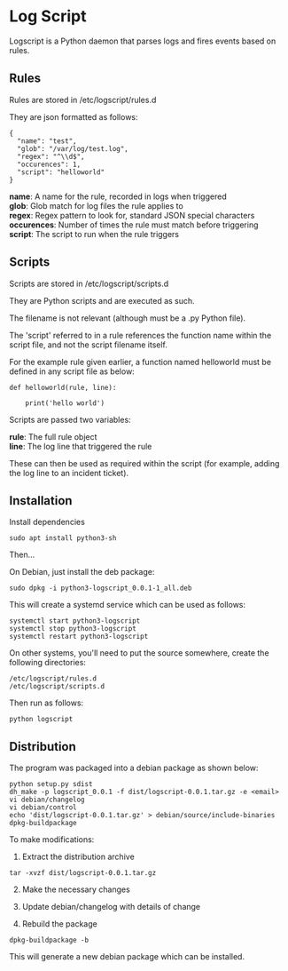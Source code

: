 # Log Script

Logscript is a Python daemon that parses logs and fires events based on rules.

## Rules

Rules are stored in /etc/logscript/rules.d

They are json formatted as follows:

```
{
  "name": "test",
  "glob": "/var/log/test.log",
  "regex": "^\\d$",
  "occurences": 1,
  "script": "helloworld"
}
```

**name**: A name for the rule, recorded in logs when triggered\
**glob**: Glob match for log files the rule applies to\
**regex**: Regex pattern to look for, standard JSON special characters\
**occurences**: Number of times the rule must match before triggering\
**script**: The script to run when the rule triggers

## Scripts

Scripts are stored in /etc/logscript/scripts.d

They are Python scripts and are executed as such.

The filename is not relevant (although must be a .py Python file).

The 'script' referred to in a rule references the function name within the script file, and not the script filename itself.

For the example rule given earlier, a function named helloworld must be defined in any script file as below:

```
def helloworld(rule, line):

    print('hello world')
```

Scripts are passed two variables:

**rule**: The full rule object\
**line**: The log line that triggered the rule

These can then be used as required within the script (for example, adding the log line to an incident ticket).

## Installation

Install dependencies

```
sudo apt install python3-sh
```

Then...

On Debian, just install the deb package:

```
sudo dpkg -i python3-logscript_0.0.1-1_all.deb
```

This will create a systemd service which can be used as follows:

```
systemctl start python3-logscript
systemctl stop python3-logscript
systemctl restart python3-logscript
```

On other systems, you'll need to put the source somewhere, create the following directories:

```
/etc/logscript/rules.d
/etc/logscript/scripts.d
```

Then run as follows:

```
python logscript
```

## Distribution

The program was packaged into a debian package as shown below:

```
python setup.py sdist
dh_make -p logscript_0.0.1 -f dist/logscript-0.0.1.tar.gz -e <email>
vi debian/changelog
vi debian/control
echo 'dist/logscript-0.0.1.tar.gz' > debian/source/include-binaries
dpkg-buildpackage
```

To make modifications:

1. Extract the distribution archive

```
tar -xvzf dist/logscript-0.0.1.tar.gz
```

2. Make the necessary changes

3. Update debian/changelog with details of change

4. Rebuild the package

```
dpkg-buildpackage -b
```

This will generate a new debian package which can be installed.
